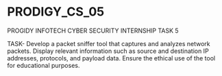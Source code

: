 # PRODIGY_CS_05

PROGIDY INFOTECH CYBER SECURITY INTERNSHIP TASK 5

TASK- Develop a packet sniffer tool that captures and analyzes network packets. Display relevant information such as source and destination IP addresses, protocols, and payload data. Ensure the ethical use of the tool for educational purposes.
